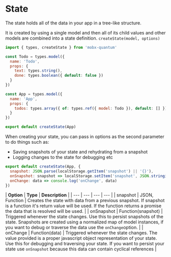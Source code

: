 # State

The state holds all of the data in your app in a tree-like structure.

It is created by using a single model and then all of its child values and other models are combined into a state definition. `createState(model, options)`

```javascript
import { types, createState } from 'mobx-quantum'

const Todo = types.model({
  name: 'Todo', 
  props: {
    text: types.string(),
    done: types.boolean({ default: false })
  }
})

const App = types.model({
  name: 'App', 
  props: {
    todos: types.array({ of: types.ref({ model: Todo }), default: [] })
  }
})

export default createState(App)
```

When creating your state, you can pass in options as the second parameter to do things such as:

* Saving snapshots of your state and rehydrating from a snapshot
* Logging changes to the state for debugging etc

```javascript
export default createState(App, {
  snapshot: JSON.parse(localStorage.getItem('snapshot') || '{}'),
  onSnapshot: snapshot => localStorage.setItem('snapshot', JSON.stringify(snapshot)),
  onChange: data => console.log('onChange', data)
})
```

| **Option** | **Type** | **Description** |
| --- | --- | --- | --- |
| snapshot | JSON, Function | Creates the state with data from a previous snapshot. If snapshot is a function it's return value will be used. If the function returns a promise the data that is resolved will be used. |
| onSnapshot | Function\(snapshot\) | Triggered whenever the state changes. Use this to persist snapshots of the state. Snapshots are created using a normalized map of model instances, if you want to debug or traverse the data use the `onChange`option. |
| onChange | Function\(data\) | Triggered whenever the state changes. The value provided is a proper javascript object representation of your state. Use this for debugging and traversing your state. If you want to persist your state use `onSnapshot` because this data can contain cyclical references |


